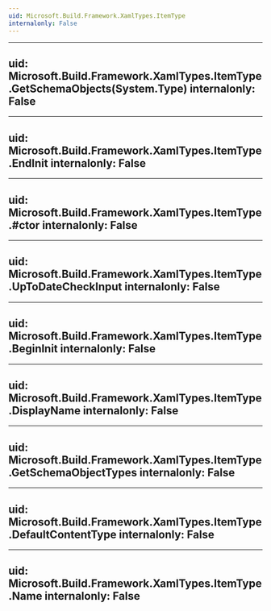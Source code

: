 ```yaml
---
uid: Microsoft.Build.Framework.XamlTypes.ItemType
internalonly: False
---
```


---
uid: Microsoft.Build.Framework.XamlTypes.ItemType.GetSchemaObjects(System.Type)
internalonly: False
---

---
uid: Microsoft.Build.Framework.XamlTypes.ItemType.EndInit
internalonly: False
---

---
uid: Microsoft.Build.Framework.XamlTypes.ItemType.#ctor
internalonly: False
---

---
uid: Microsoft.Build.Framework.XamlTypes.ItemType.UpToDateCheckInput
internalonly: False
---

---
uid: Microsoft.Build.Framework.XamlTypes.ItemType.BeginInit
internalonly: False
---

---
uid: Microsoft.Build.Framework.XamlTypes.ItemType.DisplayName
internalonly: False
---

---
uid: Microsoft.Build.Framework.XamlTypes.ItemType.GetSchemaObjectTypes
internalonly: False
---

---
uid: Microsoft.Build.Framework.XamlTypes.ItemType.DefaultContentType
internalonly: False
---

---
uid: Microsoft.Build.Framework.XamlTypes.ItemType.Name
internalonly: False
---

